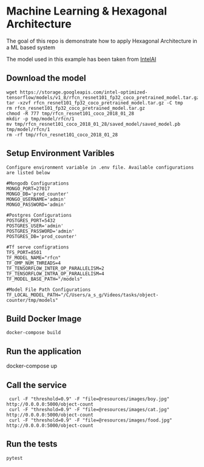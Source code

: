 # Machine Learning & Hexagonal Architecture

The goal of this repo is demonstrate how to apply Hexagonal Architecture in a ML based system 

The model used in this example has been taken from 
[IntelAI](https://github.com/IntelAI/models/blob/master/docs/object_detection/tensorflow_serving/Tutorial.md)


## Download the model
```
wget https://storage.googleapis.com/intel-optimized-tensorflow/models/v1_8/rfcn_resnet101_fp32_coco_pretrained_model.tar.gz
tar -xzvf rfcn_resnet101_fp32_coco_pretrained_model.tar.gz -C tmp
rm rfcn_resnet101_fp32_coco_pretrained_model.tar.gz
chmod -R 777 tmp/rfcn_resnet101_coco_2018_01_28
mkdir -p tmp/model/rfcn/1
mv tmp/rfcn_resnet101_coco_2018_01_28/saved_model/saved_model.pb tmp/model/rfcn/1
rm -rf tmp/rfcn_resnet101_coco_2018_01_28
```


## Setup Environment Varibles

```
Configure environment variable in .env file. Available configurations are listed below

#Mongodb Configurations
MONGO_PORT=27017
MONGO_DB='prod_counter'
MONGO_USERNAME='admin'
MONGO_PASSWORD='admin'

#Postgres Configurations
POSTGRES_PORT=5432
POSTGRES_USER='admin'
POSTGRES_PASSWORD='admin'
POSTGRES_DB='prod_counter'

#Tf serve configrations
TFS_PORT=8501
TF_MODEL_NAME="rfcn"  
TF_OMP_NUM_THREADS=4 
TF_TENSORFLOW_INTER_OP_PARALLELISM=2  
TF_TENSORFLOW_INTRA_OP_PARALLELISM=4 
TF_MODEL_BASE_PATH="/models"

#Model File Path Configurations
TF_LOCAL_MODEL_PATH="/C/Users/a_s_g/Videos/tasks/object-counter/tmp/models"
```


## Build Docker Image

```
docker-compose build
```


## Run the application
docker-compose up

## Call the service

```shell script
 curl -F "threshold=0.9" -F "file=@resources/images/boy.jpg" http://0.0.0.0:5000/object-count
 curl -F "threshold=0.9" -F "file=@resources/images/cat.jpg" http://0.0.0.0:5000/object-count
 curl -F "threshold=0.9" -F "file=@resources/images/food.jpg" http://0.0.0.0:5000/object-count
```

## Run the tests

```
pytest

```
